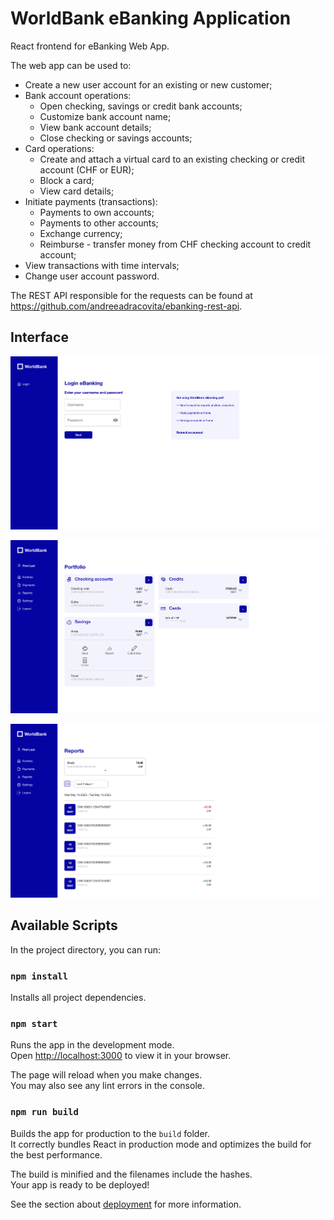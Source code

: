 # WorldBank eBanking Application
React frontend for eBanking Web App.

The web app can be used to:
- Create a new user account for an existing or new customer;
- Bank account operations:
    * Open checking, savings or credit bank accounts;
    * Customize bank account name;
    * View bank account details;
    * Close checking or savings accounts;
- Card operations:
    * Create and attach a virtual card to an existing checking or credit account (CHF or EUR);
    * Block a card;
    * View card details;
- Initiate payments (transactions):
    * Payments to own accounts;
    * Payments to other accounts;
    * Exchange currency;
    * Reimburse - transfer money from CHF checking account to credit account;
- View transactions with time intervals;
- Change user account password.

The REST API responsible for the requests can be found at https://github.com/andreeadracovita/ebanking-rest-api.

## Interface

![alt text](https://github.com/andreeadracovita/ebanking-react-frontend/blob/main/src/docs-assets/LoginScreenshot.png?raw=true)

![alt text](https://github.com/andreeadracovita/ebanking-react-frontend/blob/main/src/docs-assets/PortfolioScreenshot.png?raw=true)

![alt text](https://github.com/andreeadracovita/ebanking-react-frontend/blob/main/src/docs-assets/ReportsScreenshot.png?raw=true)

## Available Scripts

In the project directory, you can run:

### `npm install`

Installs all project dependencies.

### `npm start`

Runs the app in the development mode.\
Open [http://localhost:3000](http://localhost:3000) to view it in your browser.

The page will reload when you make changes.\
You may also see any lint errors in the console.

### `npm run build`

Builds the app for production to the `build` folder.\
It correctly bundles React in production mode and optimizes the build for the best performance.

The build is minified and the filenames include the hashes.\
Your app is ready to be deployed!

See the section about [deployment](https://facebook.github.io/create-react-app/docs/deployment) for more information.